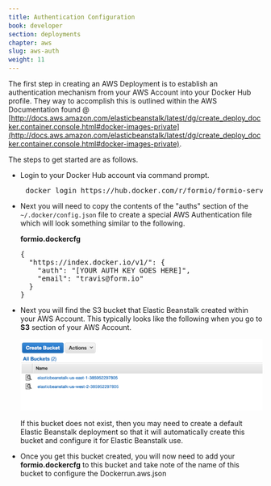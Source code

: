 ```yaml
---
title: Authentication Configuration
book: developer
section: deployments
chapter: aws
slug: aws-auth
weight: 11
---
```

The first step in creating an AWS Deployment is to establish an authentication mechanism from your AWS Account into your Docker Hub profile.
They way to accomplish this is outlined within the AWS Documentation found @ [http://docs.aws.amazon.com/elasticbeanstalk/latest/dg/create_deploy_docker.container.console.html#docker-images-private](http://docs.aws.amazon.com/elasticbeanstalk/latest/dg/create_deploy_docker.container.console.html#docker-images-private).

The steps to get started are as follows.

  - Login to your Docker Hub account via command prompt.
<pre>
    docker login https://hub.docker.com/r/formio/formio-server
</pre>

  - Next you will need to copy the contents of the "auths" section of the ``` ~/.docker/config.json``` file to create a special AWS Authentication file which will look something similar to the following.

    **formio.dockercfg**
    <pre>
    {
      "https://index.docker.io/v1/": {
        "auth": "[YOUR AUTH KEY GOES HERE]",
        "email": "travis@form.io"
      }
    }
    </pre>

  - Next you will find the S3 bucket that Elastic Beanstalk created within your AWS Account. This typically looks like the following when you go to **S3** section of your AWS Account.

    <img src="/assets/img/developer/deployments/aws/elasticbeanstalks3.png" style="width:600px" />

    If this bucket does not exist, then you may need to create a default Elastic Beanstalk deployment so that it will automatically create this bucket and configure it for Elastic Beanstalk use.

  - Once you get this bucket created, you will now need to add your **formio.dockercfg** to this bucket and take note of the name of this bucket to configure the Dockerrun.aws.json
